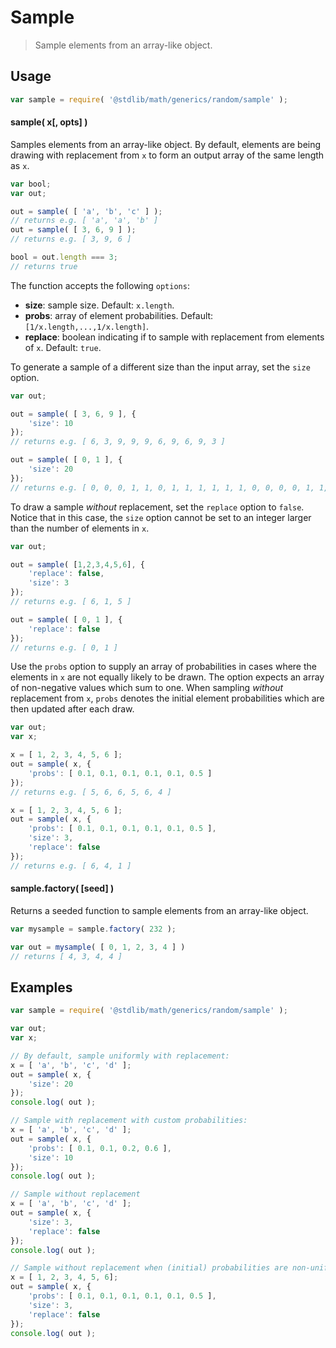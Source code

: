 # Sample

> Sample elements from an array-like object.


<!-- <intro> -->

<!-- </intro> -->


<!-- <usage> -->

## Usage

``` javascript
var sample = require( '@stdlib/math/generics/random/sample' );
```

#### sample( x\[, opts\] )

Samples elements from an array-like object. By default, elements are being drawing with replacement from `x` to form an output array of the same length as `x`.

``` javascript
var bool;
var out;

out = sample( [ 'a', 'b', 'c' ] );
// returns e.g. [ 'a', 'a', 'b' ]
out = sample( [ 3, 6, 9 ] );
// returns e.g. [ 3, 9, 6 ]

bool = out.length === 3;
// returns true
```

The function accepts the following `options`:

*	__size__: sample size. Default: `x.length`.
*	__probs__: array of element probabilities. Default: `[1/x.length,...,1/x.length]`.
*	__replace__: boolean indicating if to sample with replacement from elements of `x`. Default: `true`.

To generate a sample of a different size than the input array, set the `size` option.

```javascript
var out;

out = sample( [ 3, 6, 9 ], {
    'size': 10
});
// returns e.g. [ 6, 3, 9, 9, 9, 6, 9, 6, 9, 3 ]

out = sample( [ 0, 1 ], {
    'size': 20
});
// returns e.g. [ 0, 0, 0, 1, 1, 0, 1, 1, 1, 1, 1, 1, 0, 0, 0, 0, 1, 1, 1, 0 ]
```

To draw a sample *without* replacement, set the `replace` option to `false`. Notice that in this case, the `size` option cannot be set to an integer larger than the number of elements in `x`.

```javascript
var out;

out = sample( [1,2,3,4,5,6], {
    'replace': false,
    'size': 3
});
// returns e.g. [ 6, 1, 5 ]

out = sample( [ 0, 1 ], {
    'replace': false
});
// returns e.g. [ 0, 1 ]
```

Use the `probs` option to supply an array of probabilities in cases where the elements in `x` are not equally likely to be drawn. The option expects an array of non-negative values which sum to one. When sampling *without* replacement from `x`, `probs` denotes the initial element probabilities which are then updated after each draw.

```javascript
var out;
var x;

x = [ 1, 2, 3, 4, 5, 6 ];
out = sample( x, {
    'probs': [ 0.1, 0.1, 0.1, 0.1, 0.1, 0.5 ]
});
// returns e.g. [ 5, 6, 6, 5, 6, 4 ]

x = [ 1, 2, 3, 4, 5, 6 ];
out = sample( x, {
    'probs': [ 0.1, 0.1, 0.1, 0.1, 0.1, 0.5 ],
    'size': 3,
    'replace': false
});
// returns e.g. [ 6, 4, 1 ]
```

#### sample.factory( \[seed\] )

Returns a seeded function to sample elements from an array-like object.

``` javascript
var mysample = sample.factory( 232 );

var out = mysample( [ 0, 1, 2, 3, 4 ] )
// returns [ 4, 3, 4, 4 ]
```

<!-- </usage> -->


<!-- <examples> -->

## Examples

``` javascript
var sample = require( '@stdlib/math/generics/random/sample' );

var out;
var x;

// By default, sample uniformly with replacement:
x = [ 'a', 'b', 'c', 'd' ];
out = sample( x, {
    'size': 20
});
console.log( out );

// Sample with replacement with custom probabilities:
x = [ 'a', 'b', 'c', 'd' ];
out = sample( x, {
    'probs': [ 0.1, 0.1, 0.2, 0.6 ],
    'size': 10
});
console.log( out );

// Sample without replacement
x = [ 'a', 'b', 'c', 'd' ];
out = sample( x, {
    'size': 3,
    'replace': false
});
console.log( out );

// Sample without replacement when (initial) probabilities are non-uniform
x = [ 1, 2, 3, 4, 5, 6];
out = sample( x, {
    'probs': [ 0.1, 0.1, 0.1, 0.1, 0.1, 0.5 ],
    'size': 3,
    'replace': false
});
console.log( out );
```

<!-- </examples> -->


<!-- <links> -->

<!-- </links> -->
